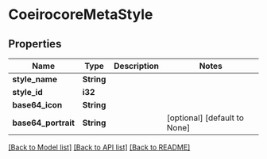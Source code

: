 # CoeirocoreMetaStyle

## Properties
Name | Type | Description | Notes
------------ | ------------- | ------------- | -------------
**style_name** | **String** |  | 
**style_id** | **i32** |  | 
**base64_icon** | **String** |  | 
**base64_portrait** | **String** |  | [optional] [default to None]

[[Back to Model list]](../README.md#documentation-for-models) [[Back to API list]](../README.md#documentation-for-api-endpoints) [[Back to README]](../README.md)


